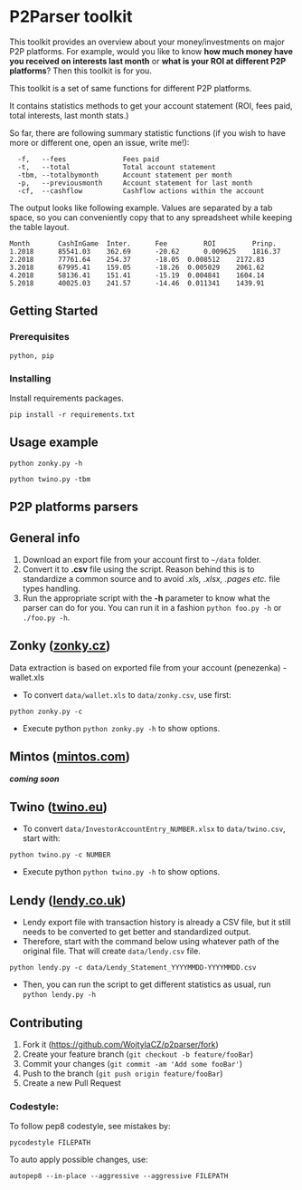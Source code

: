 # P2Parser toolkit

This toolkit provides an overview about your money/investments on major P2P platforms. For example, would you like to know **how much money have you received on interests last month** or **what is your ROI at different P2P platforms**? 
Then this toolkit is for you.

This toolkit is a set of same functions for different P2P platforms. 

It contains statistics methods to get your account statement (ROI, fees paid, total interests, last month stats.)

So far, there are following summary statistic functions (if you wish to have more or different one, open an issue, write me!):

```
  -f,   --fees              Fees paid
  -t,   --total             Total account statement
  -tbm, --totalbymonth      Account statement per month
  -p,   --previousmonth     Account statement for last month
  -cf,  --cashflow          Cashflow actions within the account
```

The output looks like following example. Values are separated by a tab space, so you can conveniently copy that to any spreadsheet while keeping the table layout.

```
Month       CashInGame  Inter.	    Fee         ROI         Prinp.
1.2018	    85541.03	362.69	    -20.62      0.009625    1816.37
2.2018	    77761.64	254.37	    -18.05	0.008512    2172.83
3.2018	    67995.41	159.05	    -18.26	0.005029    2061.62
4.2018	    58136.41	151.41	    -15.19	0.004841    1604.14
5.2018	    40025.03	241.57	    -14.46	0.011341    1439.91
```

## Getting Started

### Prerequisites

```
python, pip
```

### Installing

Install requirements packages.

```
pip install -r requirements.txt
```

## Usage example

```
python zonky.py -h
```
```
python twino.py -tbm
```

## P2P platforms parsers

## General info

1. Download an export file from your account first to `~/data` folder.
2. Convert it to **.csv** file using the script. Reason behind this is to standardize a common source and to avoid _.xls, .xlsx, .pages etc._ file types handling.
3. Run the appropriate script with the **-h** parameter to know what the parser can do for you. You can run it in a fashion `python foo.py -h` or `./foo.py -h`.

## Zonky ([zonky.cz](https://zonky.cz))

Data extraction is based on exported file from your account (penezenka) - wallet.xls

- To convert `data/wallet.xls` to `data/zonky.csv`,  use first:
```
python zonky.py -c
```

- Execute python `python zonky.py -h` to show options.

## Mintos ([mintos.com](https://mintos.com))
**_coming soon_**

## Twino ([twino.eu](https://twino.eu))

- To convert `data/InvestorAccountEntry_NUMBER.xlsx` to `data/twino.csv`, start with:

```
python twino.py -c NUMBER
```
- Execute python `python twino.py -h` to show options.

## Lendy ([lendy.co.uk](https://lendy.co.uk))

- Lendy export file with transaction history is already a CSV file, but it still needs to be converted to get better and standardized output.
- Therefore, start with the command below using whatever path of the original file. That will create `data/lendy.csv` file.

```
python lendy.py -c data/Lendy_Statement_YYYYMMDD-YYYYMMDD.csv
````
- Then, you can run the script to get different statistics as usual, run `python lendy.py -h`

## Contributing
1. Fork it (<https://github.com/WojtylaCZ/p2parser/fork>)
2. Create your feature branch (`git checkout -b feature/fooBar`)
3. Commit your changes (`git commit -am 'Add some fooBar'`)
4. Push to the branch (`git push origin feature/fooBar`)
5. Create a new Pull Request

### Codestyle:
To follow pep8 codestyle, see mistakes by:
```
pycodestyle FILEPATH
```

To auto apply possible changes, use:
```
autopep8 --in-place --aggressive --aggressive FILEPATH
```
